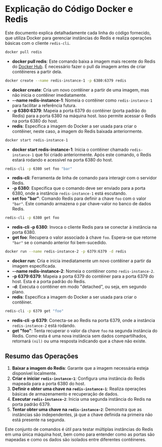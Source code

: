# Explicação do Código Docker e Redis

Este documento explica detalhadamente cada linha do código fornecido, que utiliza Docker para gerenciar instâncias do Redis e realiza operações básicas com o cliente `redis-cli`.

```bash
docker pull redis
```
- **docker pull redis**: Este comando baixa a imagem mais recente do Redis do [Docker Hub](https://hub.docker.com/_/redis). É necessário fazer o pull da imagem antes de criar contêineres a partir dela.

```bash
docker create --name redis-instance-1 -p 6380:6379 redis
```
- **docker create**: Cria um novo contêiner a partir de uma imagem, mas não inicia o contêiner imediatamente.
- **--name redis-instance-1**: Nomeia o contêiner como `redis-instance-1` para facilitar a referência futura.
- **-p 6380:6379**: Mapeia a porta 6379 do contêiner (porta padrão do Redis) para a porta 6380 na máquina host. Isso permite acessar o Redis na porta 6380 do host.
- **redis**: Especifica a imagem do Docker a ser usada para criar o contêiner, neste caso, a imagem do Redis baixada anteriormente.

```bash
docker start redis-instance-1
```
- **docker start redis-instance-1**: Inicia o contêiner chamado `redis-instance-1` que foi criado anteriormente. Após este comando, o Redis estará rodando e acessível na porta 6380 do host.

```bash
redis-cli -p 6380 set foo "bar"
```
- **redis-cli**: Ferramenta de linha de comando para interagir com o servidor Redis.
- **-p 6380**: Especifica que o comando deve ser enviado para a porta 6380, onde a instância `redis-instance-1` está escutando.
- **set foo "bar"**: Comando Redis para definir a chave `foo` com o valor `"bar"`. Este comando armazena o par chave-valor no banco de dados Redis.

```bash
redis-cli -p 6380 get foo
```
- **redis-cli -p 6380**: Invoca o cliente Redis para se conectar à instância na porta 6380.
- **get foo**: Recupera o valor associado à chave `foo`. Espera-se que retorne `"bar"` se o comando anterior foi bem-sucedido.

```bash
docker run --name redis-instance-2 -p 6379:6379 -d redis
```
- **docker run**: Cria e inicia imediatamente um novo contêiner a partir da imagem especificada.
- **--name redis-instance-2**: Nomeia o contêiner como `redis-instance-2`.
- **-p 6379:6379**: Mapeia a porta 6379 do contêiner para a porta 6379 do host. Esta é a porta padrão do Redis.
- **-d**: Executa o contêiner em modo "detached", ou seja, em segundo plano.
- **redis**: Especifica a imagem do Docker a ser usada para criar o contêiner.

```bash
redis-cli -p 6379 get "foo"
```
- **redis-cli -p 6379**: Conecta-se ao Redis na porta 6379, onde a instância `redis-instance-2` está rodando.
- **get "foo"**: Tenta recuperar o valor da chave `foo` na segunda instância do Redis. Como esta é uma nova instância sem dados compartilhados, retornará `(nil)` ou uma resposta indicando que a chave não existe.

## Resumo das Operações

1. **Baixar a imagem do Redis**: Garante que a imagem necessária esteja disponível localmente.
2. **Criar e iniciar `redis-instance-1`**: Configura uma instância do Redis mapeada para a porta 6380 do host.
3. **Definir e obter uma chave na `redis-instance-1`**: Realiza operações básicas de armazenamento e recuperação de dados.
4. **Executar `redis-instance-2`**: Inicia uma segunda instância do Redis na porta padrão 6379.
5. **Tentar obter uma chave na `redis-instance-2`**: Demonstra que as instâncias são independentes, já que a chave definida na primeira não está presente na segunda.

Este conjunto de comandos é útil para testar múltiplas instâncias do Redis em uma única máquina host, bem como para entender como as portas são mapeadas e como os dados são isolados entre diferentes contêineres.
